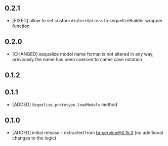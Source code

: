 ## 0.2.1

* [FIXED] allow to set custom `dialectOptions` to sequelizeBuilder wrapper function

## 0.2.0

* [CHANGED] sequelize model name format is not altered in any way, previously the name has been coerced to camel case notation

## 0.1.2

## 0.1.1

* [ADDED] `Sequelize.prototype.loadModels` method

## 0.1.0

* [ADDED] initial release - extracted from bi-service@0.15.3 (no additional changes to the logic)
